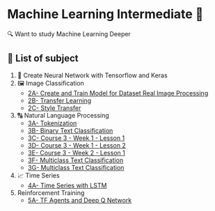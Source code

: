 # Machine Learning Intermediate 🚀
🔍 Want to study Machine Learning Deeper

## 📄 List of subject 
1. 🧠 Create Neural Network with Tensorflow and Keras
2. 🖼 Image Classification
    * [2A- Create and Train Model for Dataset Real Image Processing](https://github.com/manabil/Machine_Learning_Intermediate/blob/main/2-%20Image%20Classification/2A-%20Create%20and%20Train%20Model%20for%20Dataset%20Real%20Image%20Processing.ipynb)
    * [2B- Transfer Learning](https://github.com/manabil/Machine_Learning_Intermediate/blob/main/2-%20Image%20Classification/2B-%20Transfer_Learning.ipynb)
    * [2C- Style Transfer](https://github.com/manabil/Machine_Learning_Intermediate/blob/main/2-%20Image%20Classification/2C-%20Style_Transfer.ipynb)
3. 🔠 Natural Language Processing
    * [3A- Tokenization](https://github.com/manabil/Machine_Learning_Intermediate/blob/main/3-%20Natural%20Language%20Processing/3A-%20Tokenization.ipynb)
    * [3B- Binary Text Classification](https://github.com/manabil/Machine_Learning_Intermediate/blob/main/3-%20Natural%20Language%20Processing/3B-%20Binary%20Text%20Classification.ipynb)
    * [3C- Course 3 - Week 1 - Lesson 1](https://github.com/manabil/Machine_Learning_Intermediate/blob/main/3-%20Natural%20Language%20Processing/3C-%20Course%203%20Week%201%20Lesson%201.ipynb)
    - [3D- Course 3 - Week 1 - Lesson 2](https://github.com/manabil/Machine_Learning_Intermediate/blob/main/3-%20Natural%20Language%20Processing/3D-%20Course%203%20Week%201%20Lesson%202.ipynb)
    * [3E- Course 3 - Week 2 - Lesson 1](https://github.com/manabil/Machine_Learning_Intermediate/blob/main/3-%20Natural%20Language%20Processing/3E-%20Course%203%20Week%202%20Lesson%201.ipynb)
    * [3F- Multiclass Text Classification](https://github.com/manabil/Machine_Learning_Intermediate/blob/main/3-%20Natural%20Language%20Processing/3F-%20Multiclass%20Text%20Classification.ipynb)
    * [3G- Multiclass Text Classification](https://github.com/manabil/Machine_Learning_Intermediate/blob/main/3-%20Natural%20Language%20Processing/3G-%20NLP%20Multiclass%20Text%20Classification.ipynb)
4. 📈 Time Series
    * [4A- Time Series with LSTM](https://github.com/manabil/Machine_Learning_Intermediate/blob/main/4-%20Time%20Series/4A-%20Time%20Series%20with%20LSTM.ipynb)
5. Reinforcement Training
    * [5A- TF Agents and Deep Q Network](https://github.com/manabil/Machine_Learning_Intermediate/blob/main/5-%20Reinforcement%20Learning/5A-%20TF%20Agents%20and%20Deep%20Q%20Network.ipynb)

